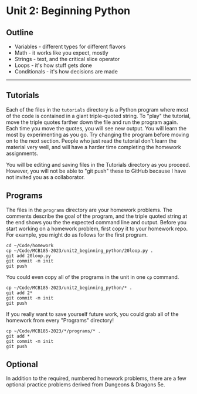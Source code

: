 Unit 2: Beginning Python
========================

## Outline ##

+ Variables - different types for different flavors
+ Math - it works like you expect, mostly
+ Strings - text, and the critical slice operator
+ Loops - it's how stuff gets done
+ Conditionals - it's how decisions are made

------------------------------------------------------------------------------

## Tutorials ##

Each of the files in the `tutorials` directory is a Python program where most
of the code is contained in a giant triple-quoted string. To "play" the
tutorial, move the triple quotes farther down the file and run the program
again. Each time you move the quotes, you will see new output. You will learn
the most by experimenting as you go. Try changing the program before moving on
to the next section. People who just read the tutorial don't learn the material
very well, and will have a harder time completing the homework assignments.

You will be editing and saving files in the Tutorials directory as you proceed.
However, you will not be able to "git push" these to GitHub because I have not
invited you as a collaborator.

## Programs ##

The files in the `programs` directory are your homework problems. The comments
describe the goal of the program, and the triple quoted string at the end shows
you the the expected command line and output. Before you start working on a
homework problem, first copy it to your homework repo. For example, you might
do as follows for the first program.

```
cd ~/Code/homework
cp ~/Code/MCB185-2023/unit2_beginning_python/20loop.py .
git add 20loop.py
git commit -m init
git push
```

You could even copy all of the programs in the unit in one `cp` command.

```
cp ~/Code/MCB185-2023/unit2_beginning_python/* .
git add 2*
git commit -m init
git push
```

If you really want to save yourself future work, you could grab all of the
homework from every "Programs" directory!

```
cp ~/Code/MCB185-2023/*/programs/* .
git add *
git commit -m init
git push
```

## Optional ##

In addition to the required, numbered homework problems, there are a few
optional practice problems derived from Dungeons & Dragons 5e.
